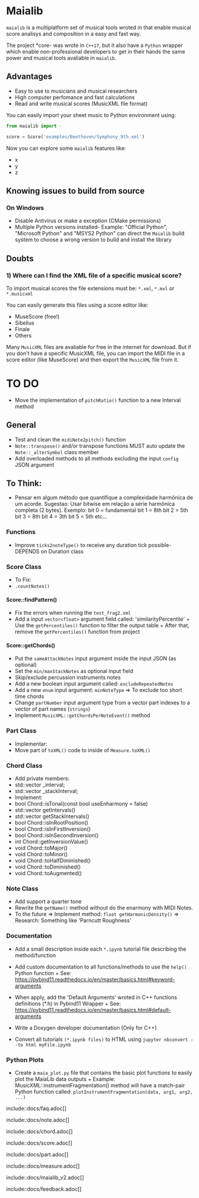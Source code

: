 # Maialib

`maialib` is a multiplatform set of musical tools wroted in that enable musical score analisys and composition in a easy and fast way.

The project *core- was wrote in `C++17`, but it also have a `Python` wrapper which enable non-professional developers to get in their hands the same power and musical tools avaliable in `maialib`.

## Advantages
- Easy to use to musicians and musical researchers
- High computer perfomance and fast calculations
- Read and write musical scores (MusicXML file format)

You can easily import your sheet music to Python environment using:
```python
from maialib import - 

score = Score('examples/Beethoven/Symphony_9th.xml')
```

Now you can explore some `maialib` features like:

- x
- y
- z

## Knowing issues to build from source
### On Windows
- Disable Antivirus or make a exception (CMake permissions)
- Multiple Python versions installed- Example: "Official Python", "Microsoft Python" and "MSYS2 Python" can direct the `Maialib` build system to choose a wrong version to build and install the library

## Doubts
### 1) Where can I find the XML file of a specific musical score?

To import musical scores the file extensions must be: `*.xml`, `*.mxl` or `*.musicxml`

You can easily generate this files using a score editor like:

- MuseScore (free!)
- Sibelius
- Finale
- Others

Many `MusicXML` files are avaliable for free in the internet for download.
But if you don't have a specific MusicXML file, you can import the MIDI file in a score editor (like MuseScore) and then export the `MusicXML` file from it.


# TO DO
- Move the implementation of `pitchRatio()` function to a new Interval method

## General
- Test and clean the `midiNote2pitch()` function
- `Note::transpose()` and/or transpose functions MUST auto update the `Note::_alterSymbol` class member
- Add overloaded methods to all methods excluding the input `config` JSON argument

## To Think:
- Pensar em algum método que quantifique a complexidade harmônica de um acorde.
Sugestao: Usar bitwise em relação a série harmônica completa (2 bytes).
Exemplo:
bit 0 = fundamental
bit 1 = 8th
bit 2 = 5th
bit 3 = 8th
bit 4 = 3th
bit 5 = 5th
etc...

### Functions
- Improve `ticks2noteType()` to receive any duration tick possible- DEPENDS on Duration class

### Score Class
- To Fix:
- `.countNotes()`

#### Score::findPattern()
- Fix the errors when running the `test_frag2.xml`
- Add a input `vector<float>` argument field called: 'similarityPercentile' +
Use the `getPercentiles()` function to filter the output table +
After that, remove the `getPercentiles()` function from project

#### Score::getChords()
- Put the `sameAttackNotes` input argument inside the input JSON (as optional)
- Set the `min/maxStackNotes` as optional input field
- Skip/exclude percussion instruments notes
- Add a new boolean input argument called: `excludeRepeatedNotes`
- Add a new `enum` input argument: `minNoteType` => To exclude too short time chords
- Change `partNumber` input argument type from a vector part indexes to a vector of part names (`strings`)
- Implement `MusicXML::getChordsPerNoteEvent()` method

### Part Class
- Implementar:
- Move part of `toXML()` code to inside of `Measure.toXML()`

### Chord Class
- Add private members:
- std::vector<Interval> _interval;
- std::vector<Interval> _stackInterval;
- Implement:
- bool Chord::isTonal(const bool useEnharmony = false)
- std::vector<Interval> getIntervals()
- std::vector<Interval> getStackIntervals()
- bool Chord::isInRootPosition()
- bool Chord::isInFirstInversion()
- bool Chord::isInSecondInversion()
- int Chord::getInversionValue()
- void Chord::toMajor()
- void Chord::toMinor()
- void Chord::toHalfDiminished()
- void Chord::toDiminished()
- void Chord::toAugmented()

### Note Class
- Add support a quarter tone
- Rewrite the `getName()` method without do the enarmony with MIDI Notes.
- To the future => Implement method: `float getHarmonicDensity()` => Research: Something like 'Parncutt Roughness'

### Documentation
- Add a small description inside each `*.ipynb` tutorial file describing the method/function

- Add custom documentation to all functions/methods to use the `help()` Python function +
See: https://pybind11.readthedocs.io/en/master/basics.html#keyword-arguments

- When apply, add the 'Default Arguments' wroted in C++ functions definitions (*.h) in Pybind11 Wrapper +
See: https://pybind11.readthedocs.io/en/master/basics.html#default-arguments

- Write a Doxygen developer documentation (Only for C++)

- Convert all tutorials `(*.ipynb files)` to HTML using `jupyter nbconvert --to html myFile.ipynb`

### Python Plots
- Create a `maia_plot.py` file that contains the basic plot functions to easily plot the MaiaLib data outputs +
Example: MusicXML::instrumentFragmentation() method will have a match-pair Python function called: `plotInstrumentFragmentation(data, arg1, arg2, ...)`

include::docs/faq.adoc[]

include::docs/note.adoc[]

include::docs/chord.adoc[]

include::docs/score.adoc[]

include::docs/part.adoc[]

include::docs/measure.adoc[]

include::docs/maialib_v2.adoc[]

include::docs/feedback.adoc[]
